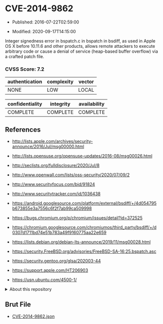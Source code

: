# CVE-2014-9862

- Published: 2016-07-22T02:59:00

- Modified: 2020-09-17T14:15:00

Integer signedness error in bspatch.c in bspatch in bsdiff, as used in Apple OS X before 10.11.6 and other products, allows remote attackers to execute arbitrary code or cause a denial of service (heap-based buffer overflow) via a crafted patch file.

### CVSS Score: **7.2**

| authentication | complexity | vector |
| --- | --- | --- |
| NONE | LOW | LOCAL |

| confidentiality | integrity | availability |
| --- | --- | --- |
| COMPLETE | COMPLETE | COMPLETE |

## References

* http://lists.apple.com/archives/security-announce/2016/Jul/msg00000.html

* http://lists.opensuse.org/opensuse-updates/2016-08/msg00026.html

* http://seclists.org/fulldisclosure/2020/Jul/8

* http://www.openwall.com/lists/oss-security/2020/07/09/2

* http://www.securityfocus.com/bid/91824

* http://www.securitytracker.com/id/1036438

* https://android.googlesource.com/platform/external/bsdiff/+/4d054795b673855e3a7556c6f2f7ab99ca509998

* https://bugs.chromium.org/p/chromium/issues/detail?id=372525

* https://chromium.googlesource.com/chromiumos/third_party/bsdiff/+/d0307d1711bd74e51b783a49f9160775aa22e659

* https://lists.debian.org/debian-lts-announce/2019/11/msg00028.html

* https://security.FreeBSD.org/advisories/FreeBSD-SA-16:25.bspatch.asc

* https://security.gentoo.org/glsa/202003-44

* https://support.apple.com/HT206903

* https://usn.ubuntu.com/4500-1/

<details>
<summary>About this repository</summary> 

  This repository is part of the project [Live Hack CVE](https://github.com/Live-Hack-CVE). Main website can be found [www.live-hack.org](https://www.live-hack.org) 
  
  Made by [Sn0wAlice](https://github.com/Sn0wAlice) for the people that care about security and need to have a feed of the latest CVEs. Hope you enjoy it, don't forget to star the repo and follow me on [Twitter](https://twitter.com/Sn0wAlice) and [Github](https://github.com/Sn0wAlice). And that is my [personnal website](https://www.alice-snow.me/)

  - [Home Page](https://github.com/Live-Hack-CVE)
  - [Framework](https://github.com/Live-Hack-CVE/cve-framework)
  - [CVE database](https://github.com/Live-Hack-CVE/full_database)
  - [Changelog](https://github.com/Live-Hack-CVE/Changelog)
</details>

## Brut File

* [CVE-2014-9862.json](https://raw.githubusercontent.com/Live-Hack-CVE/full_database/main/cves/2014/CVE-2014-9862.json)


